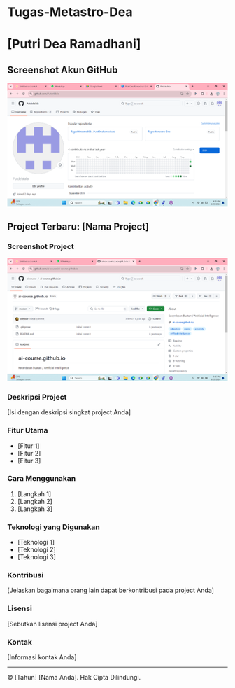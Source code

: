 # Tugas-Metastro-Dea
# [Putri Dea Ramadhani]

## Screenshot Akun GitHub
![Screenshot Akun GitHub](https://github.com/Putdelalala/Tugas-Metastro-Dea/blob/main/Screenshot%202024-09-25%20212545.png)

## Project Terbaru: [Nama Project]

### Screenshot Project
![Screenshot Project](https://github.com/Putdelalala/Tugas-Metastro-Dea/blob/main/Screenshot%202024-09-25%20214616.png)

### Deskripsi Project
[Isi dengan deskripsi singkat project Anda]

### Fitur Utama
- [Fitur 1]
- [Fitur 2]
- [Fitur 3]

### Cara Menggunakan
1. [Langkah 1]
2. [Langkah 2]
3. [Langkah 3]

### Teknologi yang Digunakan
- [Teknologi 1]
- [Teknologi 2]
- [Teknologi 3]

### Kontribusi
[Jelaskan bagaimana orang lain dapat berkontribusi pada project Anda]

### Lisensi
[Sebutkan lisensi project Anda]

### Kontak
[Informasi kontak Anda]

---
© [Tahun] [Nama Anda]. Hak Cipta Dilindungi.
